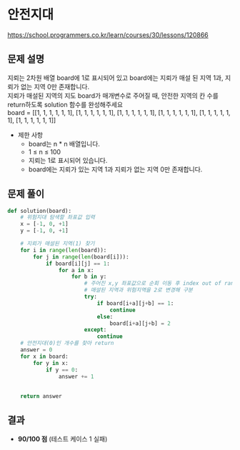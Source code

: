 # 안전지대
https://school.programmers.co.kr/learn/courses/30/lessons/120866

## 문제 설명
지뢰는 2차원 배열 board에 1로 표시되어 있고 board에는 지뢰가 매설 된 지역 1과, 지뢰가 없는 지역 0만 존재합니다.   
지뢰가 매설된 지역의 지도 board가 매개변수로 주어질 때, 안전한 지역의 칸 수를 return하도록 solution 함수를 완성해주세요   
board = [[1, 1, 1, 1, 1, 1], [1, 1, 1, 1, 1, 1], [1, 1, 1, 1, 1, 1], [1, 1, 1, 1, 1, 1], [1, 1, 1, 1, 1, 1], [1, 1, 1, 1, 1, 1]]

- 제한 사항
  - board는 n * n 배열입니다.
  - 1 ≤ n ≤ 100
  - 지뢰는 1로 표시되어 있습니다.
  - board에는 지뢰가 있는 지역 1과 지뢰가 없는 지역 0만 존재합니다.

## 문제 풀이
```python
def solution(board):
    # 위험지대 탐색할 좌표값 입력
    x = [-1, 0, +1]
    y = [-1, 0, +1]

    # 지뢰가 매설된 지역(1) 찾기
    for i in range(len(board)):
        for j in range(len(board[i])):
            if board[i][j] == 1:
                for a in x:
                    for b in y:
                        # 주어진 x,y 좌표값으로 순회 이동 후 index out of range를 대비해 예외처리 구문 작성
                        # 매설된 지역과 위험지역을 2로 변경해 구분
                        try:
                            if board[i+a][j+b] == 1:
                                continue    
                            else:
                                board[i+a][j+b] = 2
                        except:
                            continue
    # 안전지대(0)인 개수를 찾아 return             
    answer = 0                
    for x in board:
        for y in x:
            if y == 0:
                answer += 1
                       
            
    return answer
```
## 결과
- **90/100 점** (테스트 케이스 1 실패)


